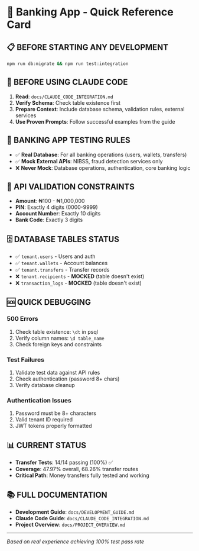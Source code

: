 # 🚀 Banking App - Quick Reference Card

## 📋 **BEFORE STARTING ANY DEVELOPMENT**
```bash
npm run db:migrate && npm run test:integration
```

## 🤖 **BEFORE USING CLAUDE CODE**
1. **Read**: `docs/CLAUDE_CODE_INTEGRATION.md`
2. **Verify Schema**: Check table existence first
3. **Prepare Context**: Include database schema, validation rules, external services
4. **Use Proven Prompts**: Follow successful examples from the guide

## 🧪 **BANKING APP TESTING RULES**
- ✅ **Real Database**: For all banking operations (users, wallets, transfers)
- ✅ **Mock External APIs**: NIBSS, fraud detection services only
- ❌ **Never Mock**: Database operations, authentication, core banking logic

## 🔢 **API VALIDATION CONSTRAINTS**
- **Amount**: ₦100 - ₦1,000,000
- **PIN**: Exactly 4 digits (0000-9999)
- **Account Number**: Exactly 10 digits
- **Bank Code**: Exactly 3 digits

## 🗄️ **DATABASE TABLES STATUS**
- ✅ `tenant.users` - Users and auth
- ✅ `tenant.wallets` - Account balances  
- ✅ `tenant.transfers` - Transfer records
- ❌ `tenant.recipients` - **MOCKED** (table doesn't exist)
- ❌ `transaction_logs` - **MOCKED** (table doesn't exist)

## 🆘 **QUICK DEBUGGING**
### 500 Errors
1. Check table existence: `\dt` in psql
2. Verify column names: `\d table_name`
3. Check foreign keys and constraints

### Test Failures  
1. Validate test data against API rules
2. Check authentication (password 8+ chars)
3. Verify database cleanup

### Authentication Issues
1. Password must be 8+ characters
2. Valid tenant ID required
3. JWT tokens properly formatted

## 📊 **CURRENT STATUS**
- **Transfer Tests**: 14/14 passing (100%) ✅
- **Coverage**: 47.97% overall, 68.26% transfer routes
- **Critical Path**: Money transfers fully tested and working

## 📚 **FULL DOCUMENTATION**
- **Development Guide**: `docs/DEVELOPMENT_GUIDE.md`
- **Claude Code Guide**: `docs/CLAUDE_CODE_INTEGRATION.md`  
- **Project Overview**: `docs/PROJECT_OVERVIEW.md`

---
*Based on real experience achieving 100% test pass rate*